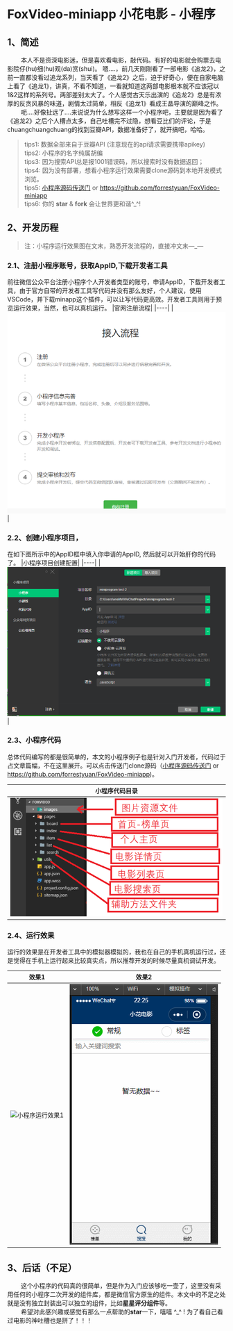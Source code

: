 # FoxVideo-miniapp 小花电影 - 小程序

## 1、简述  

&nbsp;&nbsp;&nbsp;&nbsp;&nbsp;&nbsp;&nbsp;&nbsp;本人不是资深电影迷，但是喜欢看电影，敲代码。有好的电影就会购票去电影院仔(hu)细(hu)观(da)赏(shui)。 嗯....，前几天刚刚看了一部电影《追龙2》，之前一直都没看过追龙系列，当天看了《追龙2》之后，迫于好奇心，便在自家电脑上看了《追龙1》，讲真，不看不知道，一看就知道这两部电影根本就不应该冠以1&2这样的系列号。两部差别太大了。个人感觉古天乐出演的《追龙2》总是有浓厚的反贪风暴的味道，剧情太过简单，相反《追龙1》看成王晶导演的巅峰之作。  
&nbsp;&nbsp;&nbsp;&nbsp;&nbsp;&nbsp;&nbsp;&nbsp;呃....好像扯远了....来说说为什么想写这样一个小程序吧，主要就是因为看了《追龙2》之后个人槽点太多，自己吐槽完不过隐，想看豆比们的评论，于是chuangchuangchuang的找到豆瓣API，数据准备好了，就开搞吧，哈哈。

> tips1: 数据全部来自于豆瓣API  (注意现在的api请求需要携带apikey)  
> tips2: 小程序的名字纯属胡编  
> tips3: 因为搜索API总是报1001错误码，所以搜索时没有数据返回；  
> tips4: 因为没有部署，想看小程序运行效果需要clone源码到本地开发模式浏览。  
> tips5: [小程序源码传送门](https://github.com/forrestyuan/FoxVideo-miniapp)  or  <https://github.com/forrestyuan/FoxVideo-miniapp>  
> tips6: 你的 **star** & **fork** 会让世界更和谐^_^!

## 2、开发历程
> 注：小程序运行效果图在文末，熟悉开发流程的，直接冲文末—_—
### 2.1、注册小程序账号，获取AppID,下载开发者工具

前往微信公众平台注册小程序个人开发者类型的账号，申请AppID，下载开发者工具，由于官方自带的开发者工具写代码并没有那么友好，个人建议，使用VSCode，并下载minapp这个插件，可以让写代码更高效。开发者工具则用于预览运行效果，当然，也可以真机运行。
|官网注册流程|
|----|
|![注册小程序](https://raw.githubusercontent.com/forrestyuan/FoxVideo-miniapp/master/regMINIAPP.PNG)|

### 2.2、创建小程序项目，
在如下图所示中的AppID框中填入你申请的AppID, 然后就可以开始肝你的代码了。
|小程序项目创建配置|
|----|
|![创建小程序项目](https://raw.githubusercontent.com/forrestyuan/FoxVideo-miniapp/master/createproj.PNG)|

### 2.3、小程序代码

总体代码编写的都是很简单的，本文的小程序例子也是针对入门开发者，代码过于占文章篇幅，不在这里展开。可以点击传送门clone源码（[小程序源码传送门](https://github.com/forrestyuan/FoxVideo-miniapp)  or  <https://github.com/forrestyuan/FoxVideo-miniapp>)。

|小程序代码目录|
|----|
|![小程序代码目录](https://raw.githubusercontent.com/forrestyuan/FoxVideo-miniapp/master/dir.PNG)|

### 2.4、运行效果

运行的效果是在开发者工具中的模拟器模拟的，我也在自己的手机真机运行过，还是觉得在手机上运行起来比较真实点，所以推荐开发的时候尽量真机调试开发。

|效果1|效果2|  
|----|----|
|![小程序运行效果1](https://github.com/forrestyuan/FoxVideo-miniapp/blob/master/preview1.gif?raw=true)|![小程序运行效果2](https://github.com/forrestyuan/FoxVideo-miniapp/blob/master/preview2.gif?raw=true)|  

## 3、后话（不足）

&nbsp;&nbsp;&nbsp;&nbsp;&nbsp;&nbsp;&nbsp;&nbsp;这个小程序的代码真的很简单，但是作为入门应该够吃一壶了，这里没有采用任何的小程序二次开发的组件库，都是微信官方原生的组件。本文中的不足之处就是没有独立封装出可以独立的组件，比如**星星评分组件**等。  
&nbsp;&nbsp;&nbsp;&nbsp;&nbsp;&nbsp;&nbsp;&nbsp;希望对此感兴趣或感觉有那么一点帮助的**star**一下，嘻嘻 ^_^ ! 为了看自己看过电影的神吐槽也是拼了！！！
